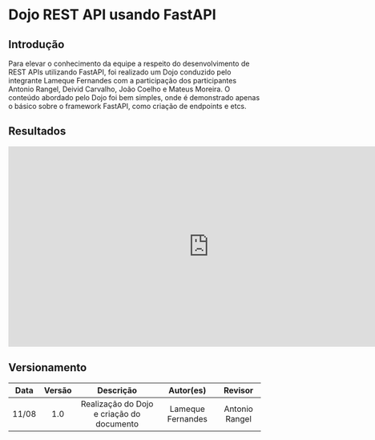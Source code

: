 # Dojo REST API usando FastAPI

## Introdução

Para elevar o conhecimento da equipe a respeito do desenvolvimento de REST APIs utilizando FastAPI, foi realizado um Dojo conduzido pelo integrante Lameque Fernandes com a participação dos participantes Antonio Rangel, Deivid Carvalho, João Coelho e Mateus Moreira. O conteúdo abordado pelo Dojo foi bem simples, onde é demonstrado apenas o básico sobre o framework FastAPI, como criação de endpoints e etcs.


## Resultados

<iframe width="800" height="400" src="https://youtu.be/5tf59a-GmQY" title="YouTube video player" frameborder="0" allow="accelerometer; autoplay; clipboard-write; encrypted-media; gyroscope; picture-in-picture" allowfullscreen></iframe>


## Versionamento

| Data  | Versão | Descrição                                 | Autor(es)         | Revisor         |
|:-----:|:------:|:-----------------------------------------:|:-----------------:|:---------------:|
| 11/08 |  1.0   | Realização do Dojo e criação do documento | Lameque Fernandes | Antonio Rangel  |

